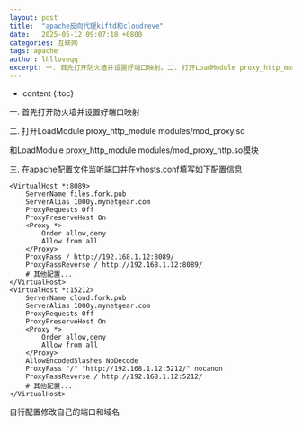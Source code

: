 ```yaml
---
layout: post
title:  "apache反向代理kiftd和cloudreve"
date:   2025-05-12 09:07:18 +0800
categories: 互联网
tags: apache
author: lhlloveqq
excerpt: 一. 首先打开防火墙并设置好端口映射。二. 打开LoadModule proxy_http_module modules/mod_proxy.so和LoadModule proxy_http_module modules/mod_proxy_http.so模块。三. 在apache配置文件监听端口并在vhosts.conf填写如下配置信息。
---
```


* content
{:toc}

一. 首先打开防火墙并设置好端口映射

二. 打开LoadModule proxy_http_module modules/mod_proxy.so

和LoadModule proxy_http_module modules/mod_proxy_http.so模块

三. 在apache配置文件监听端口并在vhosts.conf填写如下配置信息

    <VirtualHost *:8089>
        ServerName files.fork.pub
        ServerAlias 1000y.mynetgear.com
        ProxyRequests Off
        ProxyPreserveHost On
        <Proxy *>
            Order allow,deny
            Allow from all
        </Proxy>
        ProxyPass / http://192.168.1.12:8089/
        ProxyPassReverse / http://192.168.1.12:8089/
        # 其他配置...
    </VirtualHost>
    <VirtualHost *:15212>
        ServerName cloud.fork.pub
        ServerAlias 1000y.mynetgear.com
        ProxyRequests Off
        ProxyPreserveHost On
        <Proxy *>
            Order allow,deny
            Allow from all
        </Proxy>
        AllowEncodedSlashes NoDecode
        ProxyPass "/" "http://192.168.1.12:5212/" nocanon
        ProxyPassReverse / http://192.168.1.12:5212/
        # 其他配置...
    </VirtualHost>

自行配置修改自己的端口和域名